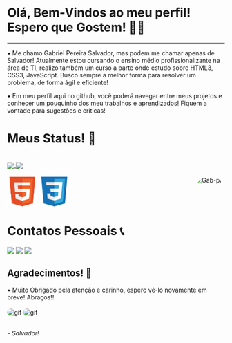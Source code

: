  <h1> Olá, Bem-Vindos ao meu perfil! Espero que Gostem! 👋😁</h1>
 <hr>
<p> • Me chamo Gabriel Pereira Salvador, mas podem me chamar apenas de Salvador! Atualmente estou cursando o ensino médio profissionalizante na área de TI, realizo também um curso a parte onde estudo sobre HTML3, CSS3, JavaScript. Busco sempre a melhor forma para resolver um problema, de forma ágil e eficiente!
 
 • Em meu perfil aqui no github, você poderá navegar entre meus projetos e conhecer um pouquinho dos meu trabalhos e aprendizados! Fiquem a vontade para sugestões e críticas!</p>

<h1> Meus Status! 📍</h1>

<div style="display: inline_block"><br>
<a href="https://github.com/gepeese/github-readme-stats">
<img height="230em" align="center" src="https://github-readme-stats.vercel.app/api?username=gepeese&count_private=true&theme=radical" />
</a>
<a href="https://github.com/gepeese/github-readme-stats">
<img height="230em" align="center" src="https://github-readme-stats.vercel.app/api/top-langs/?username=gepeese&size_weight=0&count_weight=1&theme=radical" />
</a> 
 </div>


<div style="display: inline_block"><br>
  <img align="center" alt="Salvador-HTML" height="70" width="70" src="https://raw.githubusercontent.com/devicons/devicon/master/icons/html5/html5-original.svg">
  <img align="center" alt="Salvador-CSS" height="70" width="70" src="https://raw.githubusercontent.com/devicons/devicon/master/icons/css3/css3-original.svg">
<img align="right" alt="Gab-pic" height="150" style="border-radius:50px;"
src="https://user-images.githubusercontent.com/125311016/235806368-4f567ca7-7850-480e-8dfa-8133e149d93d.jpeg">
  </div>
  
  
  
  <h1> Contatos Pessoais 📞</h1>
  
  <div>
  
  <a href="https://www.linkedin.com/in/gabriel-salvador-a81070266" target="_blank"><img src="https://img.shields.io/badge/-LinkedIn-%230077B5?style=for-the-badge&logo=linkedin&logoColor=white" target="_blank"></a> 
   <a href = "mailto:gabrielfutebolops@gmail.com"><img src="https://img.shields.io/badge/-Gmail-%23333?style=for-the-badge&logo=gmail&logoColor=white" target="_blank"></a>
   <a href="https://wa.me/5548996614428" target="_blank"><img src="https://img.shields.io/badge/WhatsApp-25D366?style=for-the-badge&logo=whatsapp&logoColor=white" target="_blank"> 
   </a>
  
  </div>
  
  <h2> Agradecimentos! 🤝</h2>
  • Muito Obrigado pela atenção e carinho, espero vê-lo novamente em breve!
  Abraços!!
  
  <div style="display: inline_block"><br>
 <img align="center" alt="gif" height="150em" style="border-radius:50px;"
src="https://user-images.githubusercontent.com/125311016/235810559-d0dcd064-d000-4bae-9c6d-6185d49b1830.gif">
  <img align="center" alt="gif" height="150em" style="border-radius:50px;"
src="https://user-images.githubusercontent.com/125311016/235811208-38e19070-c5b9-45d1-b81e-8ac03261d473.gif">
 </div>
 <br>
 
 <p>
 <i> - Salvador!<i>
</p>



  
  
  <!-- (https://github.com/gepeese/gepeese/blob/output/github-contribution-grid-snake.svg) -->
  
  
  
  
 
  
 
  


           
          
          
          
          

    

